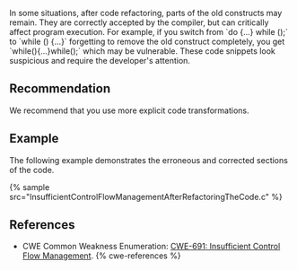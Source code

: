 In some situations, after code refactoring, parts of the old constructs may remain. They are correctly accepted by the compiler, but can critically affect program execution. For example, if you switch from \`do {...} while ();\` to \`while () {...}\` forgetting to remove the old construct completely, you get \`while(){...}while();\` which may be vulnerable. These code snippets look suspicious and require the developer's attention.


## Recommendation
We recommend that you use more explicit code transformations.


## Example
The following example demonstrates the erroneous and corrected sections of the code.

{% sample src="InsufficientControlFlowManagementAfterRefactoringTheCode.c" %}

## References
* CWE Common Weakness Enumeration: [ CWE-691: Insufficient Control Flow Management](https://cwe.mitre.org/data/definitions/691.html).
{% cwe-references %}
